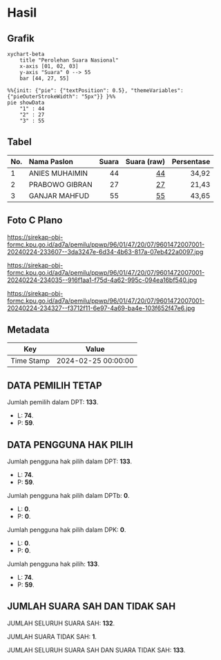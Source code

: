# Hasil

## Grafik

```mermaid
xychart-beta
    title "Perolehan Suara Nasional"
    x-axis [01, 02, 03]
    y-axis "Suara" 0 --> 55
    bar [44, 27, 55]
```

```mermaid
%%{init: {"pie": {"textPosition": 0.5}, "themeVariables": {"pieOuterStrokeWidth": "5px"}} }%%
pie showData
    "1" : 44
    "2" : 27
    "3" : 55
```

## Tabel

| No. | Nama Paslon    | Suara | Suara (raw) | Persentase |
|:--- |:-------------- | -----:| -----------:| ----------:|
| 1   | ANIES MUHAIMIN | 44    | [44][p-1]   | 34,92      |
| 2   | PRABOWO GIBRAN | 27    | [27][p-2]   | 21,43      |
| 3   | GANJAR MAHFUD  | 55    | [55][p-3]   | 43,65      |


[p-1]: https://github.com/gigit-pemilu/pemilu-2024/blob/main/pilpres/hitung-suara/sub/96-papua-barat-daya/sub/01-sorong/sub/47-buk/sub/2007-moos/sub/001-tps/sub/paslon-1.txt
[p-2]: https://github.com/gigit-pemilu/pemilu-2024/blob/main/pilpres/hitung-suara/sub/96-papua-barat-daya/sub/01-sorong/sub/47-buk/sub/2007-moos/sub/001-tps/sub/paslon-2.txt
[p-3]: https://github.com/gigit-pemilu/pemilu-2024/blob/main/pilpres/hitung-suara/sub/96-papua-barat-daya/sub/01-sorong/sub/47-buk/sub/2007-moos/sub/001-tps/sub/paslon-3.txt

## Foto C Plano

https://sirekap-obj-formc.kpu.go.id/ad7a/pemilu/ppwp/96/01/47/20/07/9601472007001-20240224-233607--3da3247e-6d34-4b63-817a-07eb422a0097.jpg

https://sirekap-obj-formc.kpu.go.id/ad7a/pemilu/ppwp/96/01/47/20/07/9601472007001-20240224-234035--916f1aa1-f75d-4a62-995c-094ea16bf540.jpg

https://sirekap-obj-formc.kpu.go.id/ad7a/pemilu/ppwp/96/01/47/20/07/9601472007001-20240224-234327--f3712f11-6e97-4a69-ba4e-103f652f47e6.jpg


## Metadata

| Key        | Value               |
| ---------- | ------------------- |
| Time Stamp | 2024-02-25 00:00:00 |


## DATA PEMILIH TETAP

Jumlah pemilih dalam DPT: **133**.
 * L: **74**.
 * P: **59**.

## DATA PENGGUNA HAK PILIH

Jumlah pengguna hak pilih dalam DPT: **133**.
 * L: **74**.
 * P: **59**.

Jumlah pengguna hak pilih dalam DPTb: **0**.
 * L: **0**.
 * P: **0**.

Jumlah pengguna hak pilih dalam DPK: **0**.
 * L: **0**.
 * P: **0**.

Jumlah pengguna hak pilih: **133**.
 * L: **74**.
 * P: **59**.

## JUMLAH SUARA SAH DAN TIDAK SAH

JUMLAH SELURUH SUARA SAH: **132**.

JUMLAH SUARA TIDAK SAH: **1**.

JUMLAH SELURUH SUARA SAH DAN SUARA TIDAK SAH: **133**.


